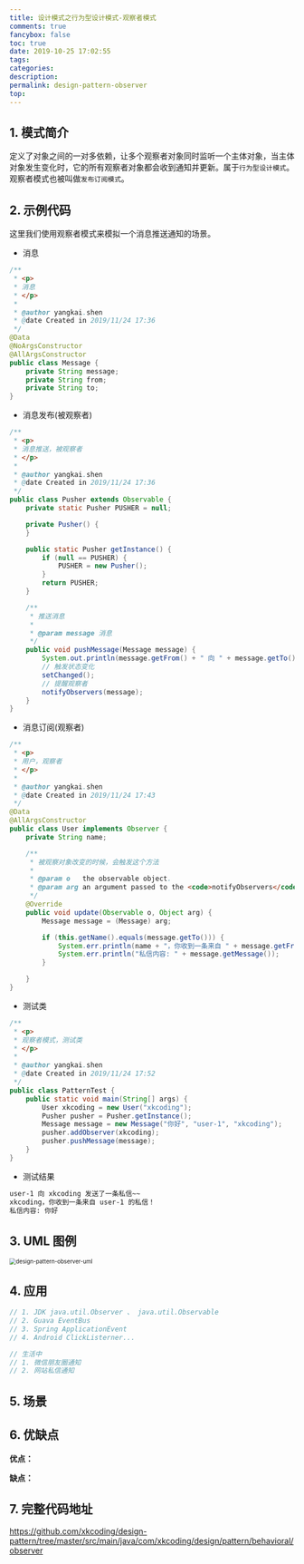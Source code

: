 ```yaml
---
title: 设计模式之行为型设计模式-观察者模式
comments: true
fancybox: false
toc: true
date: 2019-10-25 17:02:55
tags:
categories:
description:
permalink: design-pattern-observer
top:
---
```

## 1. 模式简介

定义了对象之间的一对多依赖，让多个观察者对象同时监听一个主体对象，当主体对象发生变化时，它的所有观察者对象都会收到通知并更新。属于`行为型设计模式`。观察者模式也被叫做`发布订阅模式`。

<!--more-->

## 2. 示例代码

这里我们使用观察者模式来模拟一个消息推送通知的场景。

- 消息

```java
/**
 * <p>
 * 消息
 * </p>
 *
 * @author yangkai.shen
 * @date Created in 2019/11/24 17:36
 */
@Data
@NoArgsConstructor
@AllArgsConstructor
public class Message {
    private String message;
    private String from;
    private String to;
}
```

- 消息发布(被观察者)

```java
/**
 * <p>
 * 消息推送，被观察者
 * </p>
 *
 * @author yangkai.shen
 * @date Created in 2019/11/24 17:36
 */
public class Pusher extends Observable {
    private static Pusher PUSHER = null;

    private Pusher() {
    }

    public static Pusher getInstance() {
        if (null == PUSHER) {
            PUSHER = new Pusher();
        }
        return PUSHER;
    }

    /**
     * 推送消息
     *
     * @param message 消息
     */
    public void pushMessage(Message message) {
        System.out.println(message.getFrom() + " 向 " + message.getTo() + " 发送了一条私信~~");
        // 触发状态变化
        setChanged();
        // 提醒观察者
        notifyObservers(message);
    }
}
```

- 消息订阅(观察者)

```java
/**
 * <p>
 * 用户，观察者
 * </p>
 *
 * @author yangkai.shen
 * @date Created in 2019/11/24 17:43
 */
@Data
@AllArgsConstructor
public class User implements Observer {
    private String name;

    /**
     * 被观察对象改变的时候，会触发这个方法
     *
     * @param o   the observable object.
     * @param arg an argument passed to the <code>notifyObservers</code>
     */
    @Override
    public void update(Observable o, Object arg) {
        Message message = (Message) arg;

        if (this.getName().equals(message.getTo())) {
            System.err.println(name + "，你收到一条来自 " + message.getFrom() + " 的私信！");
            System.err.println("私信内容: " + message.getMessage());
        }

    }
}
```

- 测试类

```java
/**
 * <p>
 * 观察者模式，测试类
 * </p>
 *
 * @author yangkai.shen
 * @date Created in 2019/11/24 17:52
 */
public class PatternTest {
    public static void main(String[] args) {
        User xkcoding = new User("xkcoding");
        Pusher pusher = Pusher.getInstance();
        Message message = new Message("你好", "user-1", "xkcoding");
        pusher.addObserver(xkcoding);
        pusher.pushMessage(message);
    }
}
```

- 测试结果

```bash
user-1 向 xkcoding 发送了一条私信~~
xkcoding，你收到一条来自 user-1 的私信！
私信内容: 你好
```

## 3. UML 图例

<img src="https://static.xkcoding.com/blog/2019-12-09-design-pattern-observer-uml.png" alt="design-pattern-observer-uml" style="zoom:70%;" />

## 4. 应用

```java
// 1. JDK java.util.Observer 、 java.util.Observable
// 2. Guava EventBus
// 3. Spring ApplicationEvent
// 4. Android ClickListerner...

// 生活中
// 1. 微信朋友圈通知
// 2. 网站私信通知
```

## 5. 场景

## 6. 优缺点

**优点：**

**缺点：**

## 7. 完整代码地址

https://github.com/xkcoding/design-pattern/tree/master/src/main/java/com/xkcoding/design/pattern/behavioral/observer

